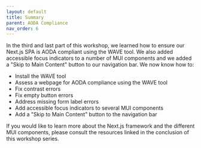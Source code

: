 ```yaml
---
layout: default
title: Summary
parent: AODA Compliance
nav_order: 6
---
```


In the third and last part of this workshop, we learned how to ensure our Next.js SPA is AODA compliant using the WAVE tool. We also added accessible focus indicators to a number of MUI components and we added a "Skip to Main Content" button to our navigation bar. We now know how to:
- Install the WAVE tool
- Assess a webpage for AODA compliance using the WAVE tool
- Fix contrast errors
- Fix empty button errors
- Address missing form label errors
- Add accessible focus indicators to several MUI components
- Add a "Skip to Main Content" button to the navigation bar

If you would like to learn more about the Next.js framework and the different MUI components, please consult the resources linked in the conclusion of this workshop series.